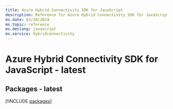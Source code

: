 ```yaml
---
title: Azure Hybrid Connectivity SDK for JavaScript
description: Reference for Azure Hybrid Connectivity SDK for JavaScript
ms.date: 03/28/2024
ms.topic: reference
ms.devlang: javascript
ms.service: hybridconnectivity
---
```

# Azure Hybrid Connectivity SDK for JavaScript - latest
## Packages - latest
[!INCLUDE [packages](hybrid-connectivity-index.md)]
